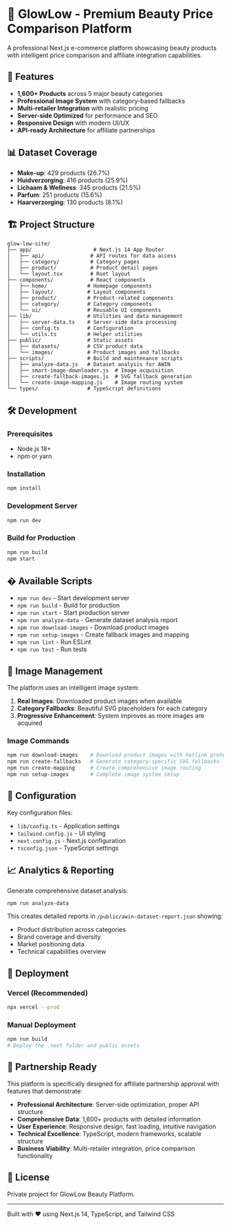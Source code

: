 # 🌟 GlowLow - Premium Beauty Price Comparison Platform

A professional Next.js e-commerce platform showcasing beauty products with intelligent price comparison and affiliate integration capabilities.

## 🚀 Features

- **1,600+ Products** across 5 major beauty categories
- **Professional Image System** with category-based fallbacks
- **Multi-retailer Integration** with realistic pricing
- **Server-side Optimized** for performance and SEO
- **Responsive Design** with modern UI/UX
- **API-ready Architecture** for affiliate partnerships

## 📊 Dataset Coverage

- **Make-up**: 429 products (26.7%)
- **Huidverzorging**: 416 products (25.9%)
- **Lichaam & Wellness**: 345 products (21.5%)
- **Parfum**: 251 products (15.6%)
- **Haarverzorging**: 130 products (8.1%)

## 🏗️ Project Structure

```
glow-low-site/
├── app/                    # Next.js 14 App Router
│   ├── api/               # API routes for data access
│   ├── category/          # Category pages
│   ├── product/           # Product detail pages
│   └── layout.tsx         # Root layout
├── components/            # React components
│   ├── home/             # Homepage components
│   ├── layout/           # Layout components
│   ├── product/          # Product-related components
│   ├── category/         # Category components
│   └── ui/               # Reusable UI components
├── lib/                  # Utilities and data management
│   ├── server-data.ts    # Server-side data processing
│   ├── config.ts         # Configuration
│   └── utils.ts          # Helper utilities
├── public/               # Static assets
│   ├── datasets/         # CSV product data
│   └── images/           # Product images and fallbacks
├── scripts/              # Build and maintenance scripts
│   ├── analyze-data.js   # Dataset analysis for AWIN
│   ├── smart-image-downloader.js  # Image acquisition
│   ├── create-fallback-images.js  # SVG fallback generation
│   └── create-image-mapping.js    # Image routing system
└── types/                # TypeScript definitions
```

## 🛠️ Development

### Prerequisites
- Node.js 18+ 
- npm or yarn

### Installation
```bash
npm install
```

### Development Server
```bash
npm run dev
```

### Build for Production
```bash
npm run build
npm start
```

## � Available Scripts

- `npm run dev` - Start development server
- `npm run build` - Build for production
- `npm run start` - Start production server
- `npm run analyze-data` - Generate dataset analysis report
- `npm run download-images` - Download product images
- `npm run setup-images` - Create fallback images and mapping
- `npm run lint` - Run ESLint
- `npm run test` - Run tests

## 🎨 Image Management

The platform uses an intelligent image system:

1. **Real Images**: Downloaded product images when available
2. **Category Fallbacks**: Beautiful SVG placeholders for each category
3. **Progressive Enhancement**: System improves as more images are acquired

### Image Commands
```bash
npm run download-images    # Download product images with hotlink protection bypass
npm run create-fallbacks   # Generate category-specific SVG fallbacks  
npm run create-mapping     # Create comprehensive image routing
npm run setup-images       # Complete image system setup
```

## 🔧 Configuration

Key configuration files:
- `lib/config.ts` - Application settings
- `tailwind.config.js` - UI styling
- `next.config.js` - Next.js configuration
- `tsconfig.json` - TypeScript settings

## 📈 Analytics & Reporting

Generate comprehensive dataset analysis:
```bash
npm run analyze-data
```

This creates detailed reports in `/public/awin-dataset-report.json` showing:
- Product distribution across categories
- Brand coverage and diversity
- Market positioning data
- Technical capabilities overview

## 🚀 Deployment

### Vercel (Recommended)
```bash
npx vercel --prod
```

### Manual Deployment
```bash
npm run build
# Deploy the .next folder and public assets
```

## 🏢 Partnership Ready

This platform is specifically designed for affiliate partnership approval with features that demonstrate:

- **Professional Architecture**: Server-side optimization, proper API structure
- **Comprehensive Data**: 1,600+ products with detailed information
- **User Experience**: Responsive design, fast loading, intuitive navigation
- **Technical Excellence**: TypeScript, modern frameworks, scalable structure
- **Business Viability**: Multi-retailer integration, price comparison functionality

## 📄 License

Private project for GlowLow Beauty Platform.

---

Built with ❤️ using Next.js 14, TypeScript, and Tailwind CSS
